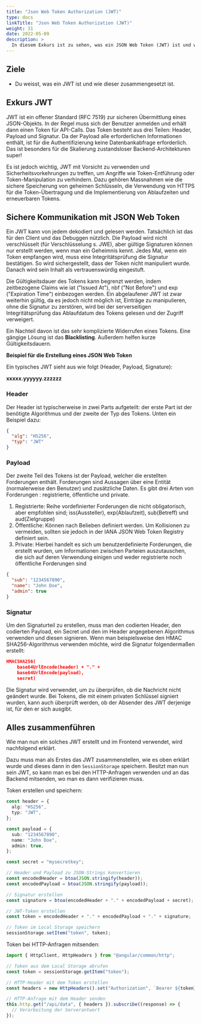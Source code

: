 ```yaml
---
title: "Json Web Token Authorization (JWT)"
type: docs
linkTitle: "Json Web Token Authorization (JWT)"
weight: 31
date: 2022-05-09
description: >
  In diesem Exkurs ist zu sehen, was ein JSON Web Token (JWT) ist und wie dieser funktioniert.
---
```


## Ziele

- Du weisst, was ein JWT ist und wie dieser zusammengesetzt ist.

## Exkurs JWT

JWT ist ein offener Standard (RFC 7519) zur sicheren Übermittlung eines JSON-Objekts. In der Regel muss sich der Benutzer anmelden und erhält dann einen Token für API-Calls. Das Token besteht aus drei Teilen: Header, Payload und Signatur. Da der Payload alle erforderlichen Informationen enthält, ist für die Authentifizierung keine Datenbankabfrage erforderlich. Das ist besonders für die Skalierung zustandsloser Backend-Architekturen super!

Es ist jedoch wichtig, JWT mit Vorsicht zu verwenden und Sicherheitsvorkehrungen zu treffen, um Angriffe wie Token-Entführung oder Token-Manipulation zu verhindern. Dazu gehören Massnahmen wie die sichere Speicherung von geheimen Schlüsseln, die Verwendung von HTTPS für die Token-Übertragung und die Implementierung von Ablaufzeiten und erneuerbaren Tokens.

## Sichere Kommunikation mit JSON Web Token

Ein JWT kann von jedem dekodiert und gelesen werden. Tatsächlich ist das für den Client und das Debuggen nützlich. Die Payload wird nicht verschlüsselt (für Verschlüsselung s. JWE), aber gültige Signaturen können nur erstellt werden, wenn man ein Geheimnis kennt. Jedes Mal, wenn ein Token empfangen wird, muss eine Integritätsprüfung die Signatur bestätigen. So wird sichergestellt, dass der Token nicht manipuliert wurde. Danach wird sein Inhalt als vertrauenswürdig eingestuft.

Die Gültigkeitsdauer des Tokens kann begrenzt werden, indem zeitbezogene Claims wie iat ("Issued At"), nbf ("Not Before") und exp ("Expiration Time") einbezogen werden. Ein abgelaufener JWT ist zwar weiterhin gültig, da es jedoch nicht möglich ist, Einträge zu manipulieren, ohne die Signatur zu zerstören, wird bei der serverseitigen Integritätsprüfung das Ablaufdatum des Tokens gelesen und der Zugriff verweigert.

Ein Nachteil davon ist das sehr komplizierte Widerrufen eines Tokens. Eine gängige Lösung ist das **Blacklisting**. Außerdem helfen kurze Gültigkeitsdauern.

**Beispiel für die Erstellung eines JSON Web Token**

Ein typisches JWT sieht aus wie folgt (Header, Payload, Signature):

**xxxxx.yyyyyy.zzzzzz**

### Header

Der Header ist typischerweise in zwei Parts aufgeteilt: der erste Part ist der benötigte Algorithmus und der zweite der Typ des Tokens. Unten ein Beispiel dazu:

```json
{
  "alg": "HS256",
  "typ": "JWT"
}
```

### Payload

Der zweite Teil des Tokens ist der Payload, welcher die erstellten Forderungen enthält. Forderungen sind Aussagen über eine Entität (normalerweise den Benutzer) und zusätzliche Daten. Es gibt drei Arten von Forderungen : registrierte, öffentliche und private.

1. Registrierte: Reihe vordefinierter Forderungen die nicht obligatorisch, aber empfohlen sind; iss(Aussteller), exp(Ablaufzeit), sub(Betreff) und aud(Zielgruppe)
2. Öffentliche: Können nach Belieben definiert werden. Um Kollisionen zu vermeiden, sollten sie jedoch in der IANA JSON Web Token Registry definiert sein.
3. Private: Hierbei handelt es sich um benutzerdefinierte Forderungen, die erstellt wurden, um Informationen zwischen Parteien auszutauschen, die sich auf deren Verwendung einigen und weder registrierte noch öffentliche Forderungen sind

```json
{
  "sub": "1234567890",
  "name": "John Doe",
  "admin": true
}
```

### Signatur

Um den Signaturteil zu erstellen, muss man den codierten Header, den codierten Payload, ein Secret und den im Header angegebenen Algorithmus verwenden und diesen signieren.
Wenn man beispielsweise den HMAC SHA256-Algorithmus verwenden möchte, wird die Signatur folgendermaßen erstellt:

```json
HMACSHA256(
    base64UrlEncode(header) + "." +
    base64UrlEncode(payload),
    secret)
```

Die Signatur wird verwendet, um zu überprüfen, ob die Nachricht nicht geändert wurde. Bei Tokens, die mit einem privaten Schlüssel signiert wurden, kann auch überprüft werden, ob der Absender des JWT derjenige ist, für den er sich ausgibt.

## Alles zusammenführen

Wie man nun ein solches JWT erstellt und im Frontend verwendet, wird nachfolgend erklärt.

Dazu muss man als Erstes das JWT zusammenstellen, wie es oben erklärt wurde und dieses dann in den `SessionStorage` speichern. Besitzt man nun sein JWT, so kann man es bei den HTTP-Anfragen verwenden und an das Backend mitsenden, wo man es dann verifizieren muss.

Token erstellen und speichern:

```typescript
const header = {
  alg: "HS256",
  typ: "JWT",
};

const payload = {
  sub: "1234567890",
  name: "John Doe",
  admin: true,
};

const secret = "mysecretkey";

// Header und Payload zu JSON-Strings konvertieren
const encodedHeader = btoa(JSON.stringify(header));
const encodedPayload = btoa(JSON.stringify(payload));

// Signatur erstellen
const signature = btoa(encodedHeader + "." + encodedPayload + secret);

// JWT-Token erstellen
const token = encodedHeader + "." + encodedPayload + "." + signature;

// Token im Local Storage speichern
sessionStorage.setItem("token", token);
```

Token bei HTTP-Anfragen mitsenden:

```typescript
import { HttpClient, HttpHeaders } from "@angular/common/http";

// Token aus dem Local Storage abrufen
const token = sessionStorage.getItem("token");

// HTTP-Header mit dem Token erstellen
const headers = new HttpHeaders().set("Authorization", `Bearer ${token}`);

// HTTP-Anfrage mit dem Header senden
this.http.get("/api/data", { headers }).subscribe((response) => {
  // Verarbeitung der Serverantwort
});
```
